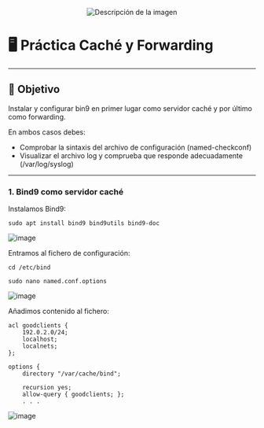 <p align="center">
  <img src="https://github.com/user-attachments/assets/92b13dd5-01d7-4f83-8bb6-e218dfb11235" alt="Descripción de la imagen"/>
</p>

# 🖥️ Práctica Caché y Forwarding

---

## 🎯 Objetivo

Instalar y configurar bin9 en primer lugar como servidor caché y por último como forwarding. 

En ambos casos debes:

- Comprobar la sintaxis del archivo de configuración (named-checkconf)
- Visualizar el archivo log y comprueba que responde adecuadamente (/var/log/syslog)

---

### 1. Bind9 como servidor caché 

Instalamos Bind9:

```
sudo apt install bind9 bind9utils bind9-doc
```

![image](https://github.com/user-attachments/assets/817cbe40-86f7-4878-bc8e-64b3b4208c31)


Entramos al fichero de configuración:

```
cd /etc/bind
```

```
sudo nano named.conf.options
```

![image](https://github.com/user-attachments/assets/7dfbc10f-1106-4943-8831-3ed0f3d276e8)

Añadimos contenido al fichero:

```
acl goodclients {
    192.0.2.0/24;
    localhost;
    localnets;
};
```

```
options {
    directory "/var/cache/bind";

    recursion yes;
    allow-query { goodclients; };
    . . .
```

![image](https://github.com/user-attachments/assets/47396d74-02cf-4937-8b04-e308729d453e)








